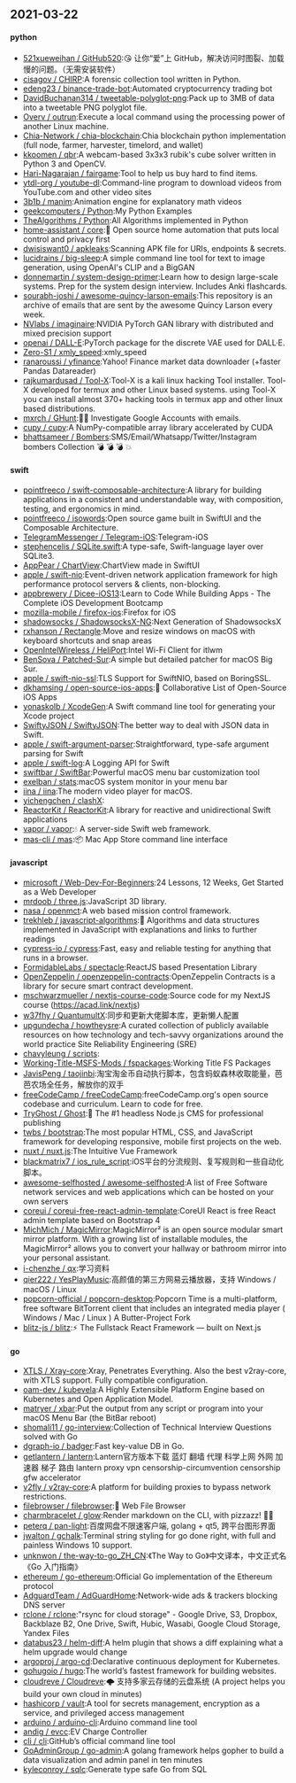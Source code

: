 ## 2021-03-22

#### python
* [521xueweihan / GitHub520](https://github.com/521xueweihan/GitHub520):😘
让你“爱”上 GitHub，解决访问时图裂、加载慢的问题。（无需安装软件）
* [cisagov / CHIRP](https://github.com/cisagov/CHIRP):A forensic collection tool written in Python.
* [edeng23 / binance-trade-bot](https://github.com/edeng23/binance-trade-bot):Automated cryptocurrency trading bot
* [DavidBuchanan314 / tweetable-polyglot-png](https://github.com/DavidBuchanan314/tweetable-polyglot-png):Pack up to 3MB of data into a tweetable PNG polyglot file.
* [Overv / outrun](https://github.com/Overv/outrun):Execute a local command using the processing power of another Linux machine.
* [Chia-Network / chia-blockchain](https://github.com/Chia-Network/chia-blockchain):Chia blockchain python implementation (full node, farmer, harvester, timelord, and wallet)
* [kkoomen / qbr](https://github.com/kkoomen/qbr):A webcam-based 3x3x3 rubik's cube solver written in Python 3 and OpenCV.
* [Hari-Nagarajan / fairgame](https://github.com/Hari-Nagarajan/fairgame):Tool to help us buy hard to find items.
* [ytdl-org / youtube-dl](https://github.com/ytdl-org/youtube-dl):Command-line program to download videos from YouTube.com and other video sites
* [3b1b / manim](https://github.com/3b1b/manim):Animation engine for explanatory math videos
* [geekcomputers / Python](https://github.com/geekcomputers/Python):My Python Examples
* [TheAlgorithms / Python](https://github.com/TheAlgorithms/Python):All Algorithms implemented in Python
* [home-assistant / core](https://github.com/home-assistant/core):🏡
Open source home automation that puts local control and privacy first
* [dwisiswant0 / apkleaks](https://github.com/dwisiswant0/apkleaks):Scanning APK file for URIs, endpoints & secrets.
* [lucidrains / big-sleep](https://github.com/lucidrains/big-sleep):A simple command line tool for text to image generation, using OpenAI's CLIP and a BigGAN
* [donnemartin / system-design-primer](https://github.com/donnemartin/system-design-primer):Learn how to design large-scale systems. Prep for the system design interview. Includes Anki flashcards.
* [sourabh-joshi / awesome-quincy-larson-emails](https://github.com/sourabh-joshi/awesome-quincy-larson-emails):This repository is an archive of emails that are sent by the awesome Quincy Larson every week.
* [NVlabs / imaginaire](https://github.com/NVlabs/imaginaire):NVIDIA PyTorch GAN library with distributed and mixed precision support
* [openai / DALL-E](https://github.com/openai/DALL-E):PyTorch package for the discrete VAE used for DALL·E.
* [Zero-S1 / xmly_speed](https://github.com/Zero-S1/xmly_speed):xmly_speed
* [ranaroussi / yfinance](https://github.com/ranaroussi/yfinance):Yahoo! Finance market data downloader (+faster Pandas Datareader)
* [rajkumardusad / Tool-X](https://github.com/rajkumardusad/Tool-X):Tool-X is a kali linux hacking Tool installer. Tool-X developed for termux and other Linux based systems. using Tool-X you can install almost 370+ hacking tools in termux app and other linux based distributions.
* [mxrch / GHunt](https://github.com/mxrch/GHunt):🕵️‍♂️
Investigate Google Accounts with emails.
* [cupy / cupy](https://github.com/cupy/cupy):A NumPy-compatible array library accelerated by CUDA
* [bhattsameer / Bombers](https://github.com/bhattsameer/Bombers):SMS/Email/Whatsapp/Twitter/Instagram bombers Collection
💣
💣
💣
💥

#### swift
* [pointfreeco / swift-composable-architecture](https://github.com/pointfreeco/swift-composable-architecture):A library for building applications in a consistent and understandable way, with composition, testing, and ergonomics in mind.
* [pointfreeco / isowords](https://github.com/pointfreeco/isowords):Open source game built in SwiftUI and the Composable Architecture.
* [TelegramMessenger / Telegram-iOS](https://github.com/TelegramMessenger/Telegram-iOS):Telegram-iOS
* [stephencelis / SQLite.swift](https://github.com/stephencelis/SQLite.swift):A type-safe, Swift-language layer over SQLite3.
* [AppPear / ChartView](https://github.com/AppPear/ChartView):ChartView made in SwiftUI
* [apple / swift-nio](https://github.com/apple/swift-nio):Event-driven network application framework for high performance protocol servers & clients, non-blocking.
* [appbrewery / Dicee-iOS13](https://github.com/appbrewery/Dicee-iOS13):Learn to Code While Building Apps - The Complete iOS Development Bootcamp
* [mozilla-mobile / firefox-ios](https://github.com/mozilla-mobile/firefox-ios):Firefox for iOS
* [shadowsocks / ShadowsocksX-NG](https://github.com/shadowsocks/ShadowsocksX-NG):Next Generation of ShadowsocksX
* [rxhanson / Rectangle](https://github.com/rxhanson/Rectangle):Move and resize windows on macOS with keyboard shortcuts and snap areas
* [OpenIntelWireless / HeliPort](https://github.com/OpenIntelWireless/HeliPort):Intel Wi-Fi Client for itlwm
* [BenSova / Patched-Sur](https://github.com/BenSova/Patched-Sur):A simple but detailed patcher for macOS Big Sur.
* [apple / swift-nio-ssl](https://github.com/apple/swift-nio-ssl):TLS Support for SwiftNIO, based on BoringSSL.
* [dkhamsing / open-source-ios-apps](https://github.com/dkhamsing/open-source-ios-apps):📱
Collaborative List of Open-Source iOS Apps
* [yonaskolb / XcodeGen](https://github.com/yonaskolb/XcodeGen):A Swift command line tool for generating your Xcode project
* [SwiftyJSON / SwiftyJSON](https://github.com/SwiftyJSON/SwiftyJSON):The better way to deal with JSON data in Swift.
* [apple / swift-argument-parser](https://github.com/apple/swift-argument-parser):Straightforward, type-safe argument parsing for Swift
* [apple / swift-log](https://github.com/apple/swift-log):A Logging API for Swift
* [swiftbar / SwiftBar](https://github.com/swiftbar/SwiftBar):Powerful macOS menu bar customization tool
* [exelban / stats](https://github.com/exelban/stats):macOS system monitor in your menu bar
* [iina / iina](https://github.com/iina/iina):The modern video player for macOS.
* [yichengchen / clashX](https://github.com/yichengchen/clashX):
* [ReactorKit / ReactorKit](https://github.com/ReactorKit/ReactorKit):A library for reactive and unidirectional Swift applications
* [vapor / vapor](https://github.com/vapor/vapor):💧
A server-side Swift web framework.
* [mas-cli / mas](https://github.com/mas-cli/mas):📦
Mac App Store command line interface

#### javascript
* [microsoft / Web-Dev-For-Beginners](https://github.com/microsoft/Web-Dev-For-Beginners):24 Lessons, 12 Weeks, Get Started as a Web Developer
* [mrdoob / three.js](https://github.com/mrdoob/three.js):JavaScript 3D library.
* [nasa / openmct](https://github.com/nasa/openmct):A web based mission control framework.
* [trekhleb / javascript-algorithms](https://github.com/trekhleb/javascript-algorithms):📝
Algorithms and data structures implemented in JavaScript with explanations and links to further readings
* [cypress-io / cypress](https://github.com/cypress-io/cypress):Fast, easy and reliable testing for anything that runs in a browser.
* [FormidableLabs / spectacle](https://github.com/FormidableLabs/spectacle):ReactJS based Presentation Library
* [OpenZeppelin / openzeppelin-contracts](https://github.com/OpenZeppelin/openzeppelin-contracts):OpenZeppelin Contracts is a library for secure smart contract development.
* [mschwarzmueller / nextjs-course-code](https://github.com/mschwarzmueller/nextjs-course-code):Source code for my NextJS course (https://acad.link/nextjs)
* [w37fhy / QuantumultX](https://github.com/w37fhy/QuantumultX):同步和更新大佬脚本库，更新懒人配置
* [upgundecha / howtheysre](https://github.com/upgundecha/howtheysre):A curated collection of publicly available resources on how technology and tech-savvy organizations around the world practice Site Reliability Engineering (SRE)
* [chavyleung / scripts](https://github.com/chavyleung/scripts):
* [Working-Title-MSFS-Mods / fspackages](https://github.com/Working-Title-MSFS-Mods/fspackages):Working Title FS Packages
* [JavisPeng / taojinbi](https://github.com/JavisPeng/taojinbi):淘宝淘金币自动执行脚本，包含蚂蚁森林收取能量，芭芭农场全任务，解放你的双手
* [freeCodeCamp / freeCodeCamp](https://github.com/freeCodeCamp/freeCodeCamp):freeCodeCamp.org's open source codebase and curriculum. Learn to code for free.
* [TryGhost / Ghost](https://github.com/TryGhost/Ghost):👻
The #1 headless Node.js CMS for professional publishing
* [twbs / bootstrap](https://github.com/twbs/bootstrap):The most popular HTML, CSS, and JavaScript framework for developing responsive, mobile first projects on the web.
* [nuxt / nuxt.js](https://github.com/nuxt/nuxt.js):The Intuitive Vue Framework
* [blackmatrix7 / ios_rule_script](https://github.com/blackmatrix7/ios_rule_script):iOS平台的分流规则、复写规则和一些自动化脚本。
* [awesome-selfhosted / awesome-selfhosted](https://github.com/awesome-selfhosted/awesome-selfhosted):A list of Free Software network services and web applications which can be hosted on your own servers
* [coreui / coreui-free-react-admin-template](https://github.com/coreui/coreui-free-react-admin-template):CoreUI React is free React admin template based on Bootstrap 4
* [MichMich / MagicMirror](https://github.com/MichMich/MagicMirror):MagicMirror² is an open source modular smart mirror platform. With a growing list of installable modules, the MagicMirror² allows you to convert your hallway or bathroom mirror into your personal assistant.
* [i-chenzhe / qx](https://github.com/i-chenzhe/qx):学习资料
* [qier222 / YesPlayMusic](https://github.com/qier222/YesPlayMusic):高颜值的第三方网易云播放器，支持 Windows / macOS / Linux
* [popcorn-official / popcorn-desktop](https://github.com/popcorn-official/popcorn-desktop):Popcorn Time is a multi-platform, free software BitTorrent client that includes an integrated media player ( Windows / Mac / Linux ) A Butter-Project Fork
* [blitz-js / blitz](https://github.com/blitz-js/blitz):⚡️
The Fullstack React Framework — built on Next.js

#### go
* [XTLS / Xray-core](https://github.com/XTLS/Xray-core):Xray, Penetrates Everything. Also the best v2ray-core, with XTLS support. Fully compatible configuration.
* [oam-dev / kubevela](https://github.com/oam-dev/kubevela):A Highly Extensible Platform Engine based on Kubernetes and Open Application Model.
* [matryer / xbar](https://github.com/matryer/xbar):Put the output from any script or program into your macOS Menu Bar (the BitBar reboot)
* [shomali11 / go-interview](https://github.com/shomali11/go-interview):Collection of Technical Interview Questions solved with Go
* [dgraph-io / badger](https://github.com/dgraph-io/badger):Fast key-value DB in Go.
* [getlantern / lantern](https://github.com/getlantern/lantern):Lantern官方版本下载 蓝灯 翻墙 代理 科学上网 外网 加速器 梯子 路由 lantern proxy vpn censorship-circumvention censorship gfw accelerator
* [v2fly / v2ray-core](https://github.com/v2fly/v2ray-core):A platform for building proxies to bypass network restrictions.
* [filebrowser / filebrowser](https://github.com/filebrowser/filebrowser):📂
Web File Browser
* [charmbracelet / glow](https://github.com/charmbracelet/glow):Render markdown on the CLI, with pizzazz! 💅🏻
* [peterq / pan-light](https://github.com/peterq/pan-light):百度网盘不限速客户端, golang + qt5, 跨平台图形界面
* [jwalton / gchalk](https://github.com/jwalton/gchalk):Terminal string styling for go done right, with full and painless Windows 10 support.
* [unknwon / the-way-to-go_ZH_CN](https://github.com/unknwon/the-way-to-go_ZH_CN):《The Way to Go》中文译本，中文正式名《Go 入门指南》
* [ethereum / go-ethereum](https://github.com/ethereum/go-ethereum):Official Go implementation of the Ethereum protocol
* [AdguardTeam / AdGuardHome](https://github.com/AdguardTeam/AdGuardHome):Network-wide ads & trackers blocking DNS server
* [rclone / rclone](https://github.com/rclone/rclone):"rsync for cloud storage" - Google Drive, S3, Dropbox, Backblaze B2, One Drive, Swift, Hubic, Wasabi, Google Cloud Storage, Yandex Files
* [databus23 / helm-diff](https://github.com/databus23/helm-diff):A helm plugin that shows a diff explaining what a helm upgrade would change
* [argoproj / argo-cd](https://github.com/argoproj/argo-cd):Declarative continuous deployment for Kubernetes.
* [gohugoio / hugo](https://github.com/gohugoio/hugo):The world’s fastest framework for building websites.
* [cloudreve / Cloudreve](https://github.com/cloudreve/Cloudreve):🌩
支持多家云存储的云盘系统 (A project helps you build your own cloud in minutes)
* [hashicorp / vault](https://github.com/hashicorp/vault):A tool for secrets management, encryption as a service, and privileged access management
* [arduino / arduino-cli](https://github.com/arduino/arduino-cli):Arduino command line tool
* [andig / evcc](https://github.com/andig/evcc):EV Charge Controller
* [cli / cli](https://github.com/cli/cli):GitHub’s official command line tool
* [GoAdminGroup / go-admin](https://github.com/GoAdminGroup/go-admin):A golang framework helps gopher to build a data visualization and admin panel in ten minutes
* [kyleconroy / sqlc](https://github.com/kyleconroy/sqlc):Generate type safe Go from SQL
